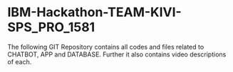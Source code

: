 # IBM-Hackathon-TEAM-KIVI-SPS_PRO_1581

The following GIT Repository contains all codes and files related to CHATBOT, APP and DATABASE. Further it also contains video descriptions of each.
